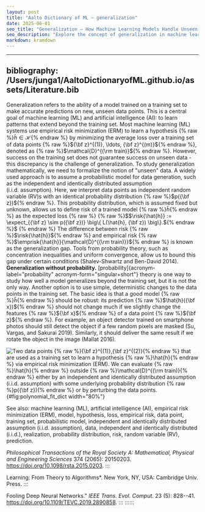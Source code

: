 ```yaml
---
layout: post
title: "Aalto Dictionary of ML – generalization"
date: 2025-06-01
seo_title: "Generalization – How Machine Learning Models Handle Unseen Data"
seo_description: "Explore the concept of generalization in machine learning: how models trained on a dataset perform on new, unseen data."
markdown: kramdown
---
```


---
bibliography: /Users/junga1/AaltoDictionaryofML.github.io/assets/Literature.bib
---


Generalization refers to the ability of a model trained on a training
set to make accurate predictions on new, unseen data points. This is a
central goal of machine learning (ML) and artificial intelligence (AI):
to learn patterns that extend beyond the training set. Most machine
learning (ML) systems use empirical risk minimization (ERM) to learn a
hypothesis {% raw %}$\hat{h} \in \mathcal{H}${% endraw %} by minimizing the average loss over
a training set of data points {% raw %}${\bf z}^{(1)}, \ldots, {\bf z}^{(m)}${% endraw %},
denoted as {% raw %}$\mathcal{D}^{(\rm train)}${% endraw %}. However, success on the training
set does not guarantee success on unseen data - this discrepancy is the
challenge of generalization. To study generalization mathematically, we
need to formalize the notion of "unseen" data. A widely used approach is
to assume a probabilistic model for data generation, such as the
independent and identically distributed assumption (i.i.d. assumption).
Here, we interpret data points as independent random variable (RV)s with
an identical probability distribution {% raw %}$p({\bf z})${% endraw %}. This probability
distribution, which is assumed fixed but unknown, allows us to define
risk of a trained model {% raw %}$\hat{h}${% endraw %} as the expected loss
{% raw %}
{% raw %}$$\risk{\hat{h}} := \expect_{{\bf z} \sim p({\bf z})} \big\{ L(\hat{h}, {\bf z}) \big\}.${% endraw %}$
{% endraw %}
The difference between risk {% raw %}$\risk{\hat{h}}${% endraw %} and empirical risk
{% raw %}$\emprisk{\hat{h}}{\mathcal{D}^{(\rm train)}}${% endraw %} is known as the
generalization gap. Tools from probability theory, such as concentration
inequalities and uniform convergence, allow us to bound this gap under
certain conditions (Shalev-Shwartz and Ben-David 2014).\
**Generalization without probability.**
[probability]{acronym-label="probability" acronym-form="singular+short"}
theory is one way to study how well a model generalizes beyond the
training set, but it is not the only way. Another option is to use
simple, deterministic changes to the data points in the training set.
The basic idea is that a good model {% raw %}$\hat{h}${% endraw %} should be robust: its
prediction {% raw %}$\hat{h}({\bf x})${% endraw %} should not change much if we slightly
change the features {% raw %}${\bf x}${% endraw %} of a data point {% raw %}${\bf z}${% endraw %}. For example, an
object detector trained on smartphone photos should still detect the
object if a few random pixels are masked (Su, Vargas, and Sakurai 2019).
Similarly, it should deliver the same result if we rotate the object in
the image (Mallat 2016).

![Two data points {% raw %}${\bf z}^{(1)},{\bf z}^{(2)}${% endraw %} that are used as a
training set to learn a hypothesis {% raw %}$\hat{h}${% endraw %} via empirical risk
minimization (ERM). We can evaluate {% raw %}$\hat{h}${% endraw %} outside
{% raw %}$\mathcal{D}^{(\rm train)}${% endraw %} either by an independent and identically
distributed assumption (i.i.d. assumption) with some underlying
probability distribution {% raw %}$p({\bf z})${% endraw %} or by perturbing the data
points.](../images/generalization_tikz.png){#fig:polynomial_fit_dict
width="80%"}

See also: machine learning (ML), artificial intelligence (AI), empirical
risk minimization (ERM), model, hypothesis, loss, empirical risk, data
point, training set, probabilistic model, independent and identically
distributed assumption (i.i.d. assumption), data, independent and
identically distributed (i.i.d.), realization, probability distribution,
risk, random variable (RV), prediction.

*Philosophical Transactions of the Royal Society A: Mathematical,
Physical and Engineering Sciences* 374 (2065): 20150203.
<https://doi.org/10.1098/rsta.2015.0203>.
:::

Learning: From Theory to Algorithms*. New York, NY, USA: Cambridge Univ.
Press.
:::

Fooling Deep Neural Networks." *IEEE Trans. Evol. Comput.* 23 (5):
828--41. <https://doi.org/10.1109/TEVC.2019.2890858>.
:::
::::::